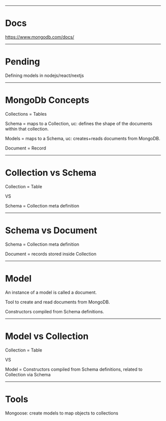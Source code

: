 
-------------------------------------------------------

# Docs

https://www.mongodb.com/docs/

-------------------------------------------------------

# Pending

Defining models in nodejs/react/nextjs

-------------------------------------------------------

# MongoDb Concepts

Collections = Tables

Schema = maps to a Collection, uc: defines the shape of the documents within that collection.

Models = maps to a Schema, uc: creates+reads documents from MongoDB.

Document = Record

-------------------------------------------------------

# Collection vs Schema

Collection = Table 

VS

Schema = Collection meta definition

-------------------------------------------------------

# Schema vs Document

Schema = Collection meta definition

Document = records stored inside Collection

-------------------------------------------------------

# Model

An instance of a model is called a document.

Tool to create and read documents from MongoDB.

Constructors compiled from Schema definitions.

-------------------------------------------------------

# Model vs Collection

Collection = Table

VS

Model = Constructors compiled from Schema definitions, related to Collection via Schema

-------------------------------------------------------

# Tools

Mongoose: create models to map objects to collections


